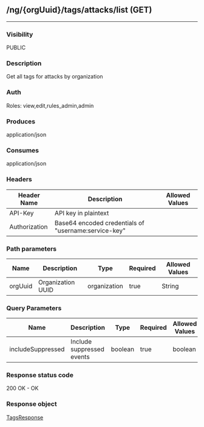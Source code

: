 ## /ng/{orgUuid}/tags/attacks/list (GET)
---
### Visibility
PUBLIC
### Description
Get all tags for attacks by organization
### Auth
Roles: view,edit,rules_admin,admin
### Produces
application/json
### Consumes
application/json
### Headers
| Header Name | Description | Allowed Values |
| ----------- | ----------- | ----------- |
| API-Key | API key in plaintext |  |
| Authorization | Base64 encoded credentials of &quot;username:service-key&quot; |  |
### Path parameters
| Name | Description | Type | Required | Allowed Values |
| ----------- | ----------- | ----------- | ----------- | ----------- |
| orgUuid | Organization UUID | organization | true | String |
### Query Parameters
| Name | Description | Type | Required | Allowed Values |
| ----------- | ----------- | ----------- | ----------- | ----------- |
| includeSuppressed | Include suppressed events | boolean | true | boolean |
### Response status code
200 OK - OK
### Response object
[TagsResponse](<../../objects/TagsResponse.md>)
